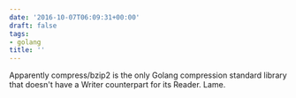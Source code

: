```yaml
---
date: '2016-10-07T06:09:31+00:00'
draft: false
tags:
- golang
title: ''
---
```


Apparently compress/bzip2 is the only Golang compression standard library that doesn't have a Writer counterpart for its Reader. Lame.
